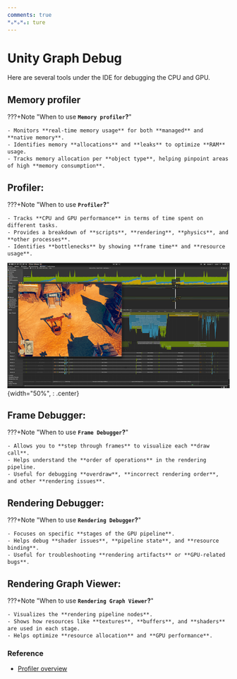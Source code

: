 ```yaml
---
comments: true
ᴴₒᴴₒᴴₒ: ture
---
```


# **Unity Graph Debug**

Here are several tools under the IDE for debugging the CPU and GPU.

## **Memory profiler**

???+Note "When to use **`Memory profiler`?**"

    - Monitors **real-time memory usage** for both **managed** and **native memory**.
    - Identifies memory **allocations** and **leaks** to optimize **RAM** usage.
    - Tracks memory allocation per **object type**, helping pinpoint areas of high **memory consumption**.


## **Profiler**:

???+Note "When to use **`Profiler`?**"

    - Tracks **CPU and GPU performance** in terms of time spent on different tasks.
    - Provides a breakdown of **scripts**, **rendering**, **physics**, and **other processes**.
    - Identifies **bottlenecks** by showing **frame time** and **resource usage**.

![alt text](Profiler.png){width="50%", : .center}

## **Frame Debugger**:

???+Note "When to use **`Frame Debugger`?**"

    - Allows you to **step through frames** to visualize each **draw call**.
    - Helps understand the **order of operations** in the rendering pipeline.
    - Useful for debugging **overdraw**, **incorrect rendering order**, and other **rendering issues**.

## **Rendering Debugger**:

???+Note "When to use **`Rendering Debugger`?**"

    - Focuses on specific **stages of the GPU pipeline**.
    - Helps debug **shader issues**, **pipeline state**, and **resource binding**.
    - Useful for troubleshooting **rendering artifacts** or **GPU-related bugs**.

## **Rendering Graph Viewer**:

???+Note "When to use **`Rendering Graph Viewer`?**"

    - Visualizes the **rendering pipeline nodes**.
    - Shows how resources like **textures**, **buffers**, and **shaders** are used in each stage.
    - Helps optimize **resource allocation** and **GPU performance**.

### **Reference**

- [Profiler overview](https://docs.unity3d.com/Manual/Profiler.html)
